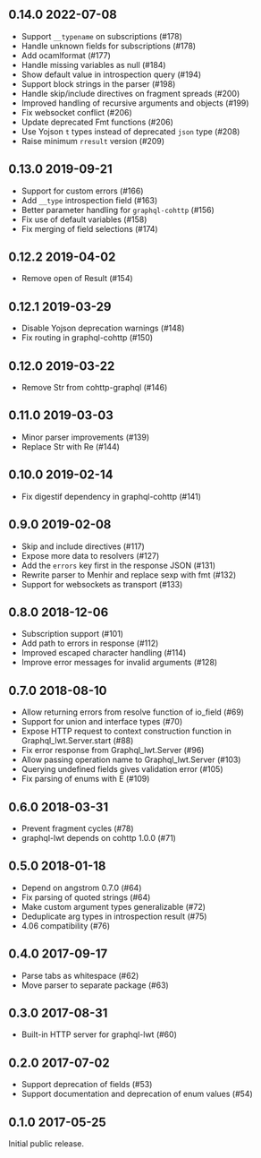 0.14.0 2022-07-08
---------------------------------

- Support `__typename` on subscriptions (#178)
- Handle unknown fields for subscriptions (#178)
- Add ocamlformat (#177)
- Handle missing variables as null (#184)
- Show default value in introspection query (#194)
- Support block strings in the parser (#198)
- Handle skip/include directives on fragment spreads (#200)
- Improved handling of recursive arguments and objects (#199)
- Fix websocket conflict (#206)
- Update deprecated Fmt functions (#206)
- Use Yojson `t` types instead of deprecated `json` type (#208)
- Raise minimum `rresult` version (#209)

0.13.0 2019-09-21
---------------------------------

- Support for custom errors (#166)
- Add `__type` introspection field (#163)
- Better parameter handling for `graphql-cohttp` (#156)
- Fix use of default variables (#158)
- Fix merging of field selections (#174)

0.12.2 2019-04-02
---------------------------------

- Remove open of Result (#154)

0.12.1 2019-03-29
---------------------------------

- Disable Yojson deprecation warnings (#148)
- Fix routing in graphql-cohttp (#150)

0.12.0 2019-03-22
---------------------------------

- Remove Str from cohttp-graphql (#146)


0.11.0 2019-03-03
---------------------------------

- Minor parser improvements (#139)
- Replace Str with Re (#144)

0.10.0 2019-02-14
---------------------------------

- Fix digestif dependency in graphql-cohttp (#141)

0.9.0 2019-02-08
---------------------------------

- Skip and include directives (#117)
- Expose more data to resolvers (#127)
- Add the `errors` key first in the response JSON (#131)
- Rewrite parser to Menhir and replace sexp with fmt (#132)
- Support for websockets as transport (#133)

0.8.0 2018-12-06
---------------------------------

- Subscription support (#101)
- Add path to errors in response (#112)
- Improved escaped character handling (#114)
- Improve error messages for invalid arguments (#128)

0.7.0 2018-08-10
---------------------------------

- Allow returning errors from resolve function of io_field (#69)
- Support for union and interface types (#70)
- Expose HTTP request to context construction function in Graphql_lwt.Server.start (#88)
- Fix error response from Graphql_lwt.Server (#96)
- Allow passing operation name to Graphql_lwt.Server (#103)
- Querying undefined fields gives validation error (#105)
- Fix parsing of enums with E (#109)

0.6.0 2018-03-31
---------------------------------

- Prevent fragment cycles (#78)
- graphql-lwt depends on cohttp 1.0.0 (#71)

0.5.0 2018-01-18
---------------------------------

- Depend on angstrom 0.7.0 (#64)
- Fix parsing of quoted strings (#64)
- Make custom argument types generalizable (#72)
- Deduplicate arg types in introspection result (#75)
- 4.06 compatibility (#76)

0.4.0 2017-09-17
---------------------------------

- Parse tabs as whitespace (#62)
- Move parser to separate package (#63)

0.3.0 2017-08-31
---------------------------------

- Built-in HTTP server for graphql-lwt (#60)

0.2.0 2017-07-02
---------------------------------

- Support deprecation of fields (#53)
- Support documentation and deprecation of enum values (#54)

0.1.0 2017-05-25
---------------------------------

Initial public release.
